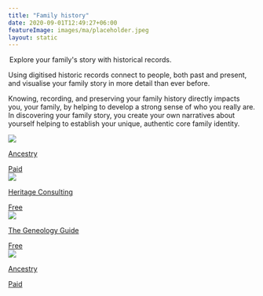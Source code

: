 ```yaml
---
title: "Family history"
date: 2020-09-01T12:49:27+06:00
featureImage: images/ma/placeholder.jpeg
layout: static
---
```


 Explore your family's story with historical records.

Using digitised historic records connect to people, both past and present, and visualise your family story in more detail than ever before. 

Knowing, recording, and preserving your family history directly impacts you, your family, by helping to develop a strong sense of who you really are. In discovering your family story, you create your own narratives about yourself helping to establish your unique, authentic core family identity.

<a class="ma-link" href="https://click.linksynergy.com/deeplink?id=L8N3em0sP4o&mid=50140&murl=https://www.ancestry.co.uk/"><div class="ma-card ma-card-Community"><div class="ma-icon"><img src ="/images/Icon-pound - community - opacity.svg"/></div><div class="ma-name"><p>Ancestry</p></div><div class="ma-paid-text"><span>Paid</span></div></div></a><a class="ma-link" href="https://www.heritageconsulting.com/5-benefits-of-understanding-your-ancestry/"><div class="ma-card ma-card-Community"><div class="ma-icon"><img src ="/images/Icon-check - community - opacity.svg"/></div><div class="ma-name"><p>Heritage Consulting</p></div><div class="ma-paid-text"><span>Free</span></div></div></a><a class="ma-link" href="https://thegenealogyguide.com/20-reasons-why-is-genealogy-important"><div class="ma-card ma-card-Community"><div class="ma-icon"><img src ="/images/Icon-check - community - opacity.svg"/></div><div class="ma-name"><p>The Geneology Guide</p></div><div class="ma-paid-text"><span>Free</span></div></div></a><a class="ma-link" href="https://click.linksynergy.com/deeplink?id=L8N3em0sP4o&mid=50140&murl=https://www.ancestry.co.uk/"><div class="ma-card ma-card-Community"><div class="ma-icon"><img src ="/images/Icon-pound - community - opacity.svg"/></div><div class="ma-name"><p>Ancestry</p></div><div class="ma-paid-text"><span>Paid</span></div></div></a>  

<br/><br/>






